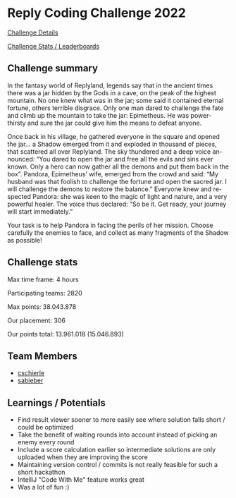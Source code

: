 # Reply Coding Challenge 2022

[Challenge Details](https://challenges.reply.com/tamtamy/challenge/code-challenge-2022/detail)

[Challenge Stats / Leaderboards](https://challenges.reply.com/tamtamy/challenge/code-challenge-2022/stats)

## Challenge summary

In the fantasy world of Replyland, legends say that in the ancient times there was a jar hidden by the Gods in a cave, on the peak of the highest mountain. No one knew what was in the jar; some said it contained eternal fortune, others terrible disgrace. Only one man dared to challenge the fate and climb up the mountain to take the jar: Epimetheus. He was power-thirsty and sure the jar could give him the means to defeat anyone.

Once back in his village, he gathered everyone in the square and opened the jar... a Shadow emerged from it and exploded in thousand of pieces, that scattered all over Replyland. The sky thundered and a deep voice an- nounced: “You dared to open the jar and free all the evils and sins ever known. Only a hero can now gather all the demons and put them back in the box”. Pandora, Epimetheus’ wife, emerged from the crowd and said: “My husband was that foolish to challenge the fortune and open the sacred jar. I will challenge the demons to restore the balance.” Everyone knew and re- spected Pandora: she was keen to the magic of light and nature, and a very powerful healer. The voice thus declared: “So be it. Get ready, your journey will start immediately.”

Your task is to help Pandora in facing the perils of her mission. Choose carefully the enemies to face, and collect as many fragments of the Shadow as possible!

## Challenge stats

Max time frame: 4 hours

Participating teams: 2820

Max points: 38.043.878

Our placement: 306

Our points total: 13.961.018 (15.046.893)

## Team Members

- [cschierle](https://github.com/cschierle)
- [sabieber](https://github.com/sabieber)

## Learnings / Potentials

- Find result viewer sooner to more easily see where solution falls short / could be optimized
- Take the benefit of waiting rounds into account instead of picking an enemy every round
- Include a score calculation earlier so intermediate solutions are only uploaded when they are improving the score
- Maintaining version control / commits is not really feasible for such a short hackathon
- IntelliJ "Code With Me" feature works great
- Was a lot of fun :)
